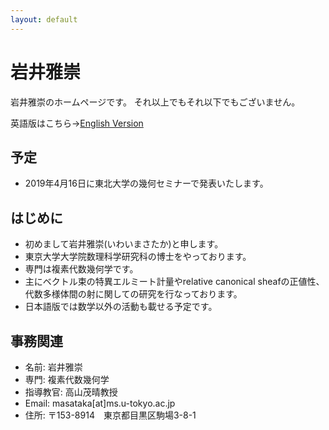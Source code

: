 ```yaml
---
layout: default
---
```




# **岩井雅崇**
岩井雅崇のホームページです。
それ以上でもそれ以下でもございません。

英語版はこちら→[English Version](https://masataka123.github.io/blog3_e/)

## **予定**
- 2019年4月16日に東北大学の幾何セミナーで発表いたします。

## **はじめに**
- 初めまして岩井雅崇(いわいまさたか)と申します。
- 東京大学大学院数理科学研究科の博士をやっております。
- 専門は複素代数幾何学です。
- 主にベクトル束の特異エルミート計量やrelative canonical sheafの正値性、代数多様体間の射に関しての研究を行なっております。
- 日本語版では数学以外の活動も載せる予定です。

## **事務関連**
- 名前: 岩井雅崇
- 専門: 複素代数幾何学
- 指導教官: 高山茂晴教授
- Email: masataka[at]ms.u-tokyo.ac.jp
- 住所: 〒153-8914　東京都目黒区駒場3-8-1

